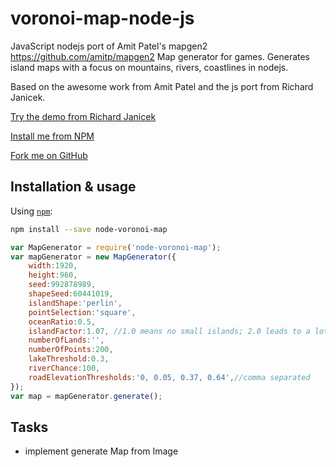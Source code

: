 voronoi-map-node-js
==============

JavaScript nodejs port of Amit Patel's mapgen2 https://github.com/amitp/mapgen2 Map generator for games. Generates island maps with a focus on mountains, rivers, coastlines in nodejs.

Based on the awesome work from Amit Patel and the js port from Richard Janicek.

[Try the demo from Richard Janicek](http://rjanicek.github.io/voronoi-map-js/)

[Install me from NPM](https://npmjs.org/package/node-voronoi-map)

[Fork me on GitHub](https://github.com/mrmoor/voronoi-map-js)

Installation & usage
--------------------

Using [`npm`](http://npmjs.org/):

```bash
npm install --save node-voronoi-map
```

```js
var MapGenerator = require('node-voronoi-map');
var mapGenerator = new MapGenerator({
    width:1920,
    height:960,
    seed:992878989,
    shapeSeed:60441019,
    islandShape:'perlin',
    pointSelection:'square',
    oceanRatio:0.5,
    islandFactor:1.07, //1.0 means no small islands; 2.0 leads to a lot
    numberOfLands:'',
    numberOfPoints:200,
    lakeThreshold:0.3,
    riverChance:100,
    roadElevationThresholds:'0, 0.05, 0.37, 0.64',//comma separated
});
var map = mapGenerator.generate();
```

Tasks
-----

* implement generate Map from Image
